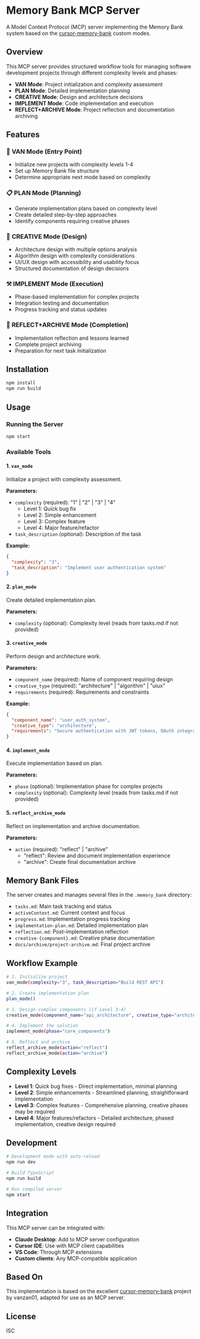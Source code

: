 # Memory Bank MCP Server

A Model Context Protocol (MCP) server implementing the Memory Bank system based on the [cursor-memory-bank](https://github.com/vanzan01/cursor-memory-bank) custom modes.

## Overview

This MCP server provides structured workflow tools for managing software development projects through different complexity levels and phases:

- **VAN Mode**: Project initialization and complexity assessment
- **PLAN Mode**: Detailed implementation planning
- **CREATIVE Mode**: Design and architecture decisions
- **IMPLEMENT Mode**: Code implementation and execution
- **REFLECT+ARCHIVE Mode**: Project reflection and documentation archiving

## Features

### 🎯 **VAN Mode** (Entry Point)
- Initialize new projects with complexity levels 1-4
- Set up Memory Bank file structure
- Determine appropriate next mode based on complexity

### 📋 **PLAN Mode** (Planning)
- Generate implementation plans based on complexity level
- Create detailed step-by-step approaches
- Identify components requiring creative phases

### 🎨 **CREATIVE Mode** (Design)
- Architecture design with multiple options analysis
- Algorithm design with complexity considerations
- UI/UX design with accessibility and usability focus
- Structured documentation of design decisions

### ⚒️ **IMPLEMENT Mode** (Execution)
- Phase-based implementation for complex projects
- Integration testing and documentation
- Progress tracking and status updates

### 🤔 **REFLECT+ARCHIVE Mode** (Completion)
- Implementation reflection and lessons learned
- Complete project archiving
- Preparation for next task initialization

## Installation

```bash
npm install
npm run build
```

## Usage

### Running the Server

```bash
npm start
```

### Available Tools

#### 1. `van_mode`
Initialize a project with complexity assessment.

**Parameters:**
- `complexity` (required): "1" | "2" | "3" | "4"
  - Level 1: Quick bug fix
  - Level 2: Simple enhancement
  - Level 3: Complex feature
  - Level 4: Major feature/refactor
- `task_description` (optional): Description of the task

**Example:**
```json
{
  "complexity": "3",
  "task_description": "Implement user authentication system"
}
```

#### 2. `plan_mode`
Create detailed implementation plan.

**Parameters:**
- `complexity` (optional): Complexity level (reads from tasks.md if not provided)

#### 3. `creative_mode`
Perform design and architecture work.

**Parameters:**
- `component_name` (required): Name of component requiring design
- `creative_type` (required): "architecture" | "algorithm" | "uiux"
- `requirements` (required): Requirements and constraints

**Example:**
```json
{
  "component_name": "user_auth_system",
  "creative_type": "architecture",
  "requirements": "Secure authentication with JWT tokens, OAuth integration, and role-based access control"
}
```

#### 4. `implement_mode`
Execute implementation based on plan.

**Parameters:**
- `phase` (optional): Implementation phase for complex projects
- `complexity` (optional): Complexity level (reads from tasks.md if not provided)

#### 5. `reflect_archive_mode`
Reflect on implementation and archive documentation.

**Parameters:**
- `action` (required): "reflect" | "archive"
  - "reflect": Review and document implementation experience
  - "archive": Create final documentation archive

## Memory Bank Files

The server creates and manages several files in the `.memory_bank` directory:

- `tasks.md`: Main task tracking and status
- `activeContext.md`: Current context and focus
- `progress.md`: Implementation progress tracking
- `implementation-plan.md`: Detailed implementation plan
- `reflection.md`: Post-implementation reflection
- `creative-{component}.md`: Creative phase documentation
- `docs/archive/project-archive.md`: Final project archive

## Workflow Example

```bash
# 1. Initialize project
van_mode(complexity="3", task_description="Build REST API")

# 2. Create implementation plan
plan_mode()

# 3. Design complex components (if Level 3-4)
creative_mode(component_name="api_architecture", creative_type="architecture", requirements="...")

# 4. Implement the solution
implement_mode(phase="core_components")

# 5. Reflect and archive
reflect_archive_mode(action="reflect")
reflect_archive_mode(action="archive")
```

## Complexity Levels

- **Level 1**: Quick bug fixes - Direct implementation, minimal planning
- **Level 2**: Simple enhancements - Streamlined planning, straightforward implementation
- **Level 3**: Complex features - Comprehensive planning, creative phases may be required
- **Level 4**: Major features/refactors - Detailed architecture, phased implementation, creative design required

## Development

```bash
# Development mode with auto-reload
npm run dev

# Build TypeScript
npm run build

# Run compiled server
npm start
```

## Integration

This MCP server can be integrated with:
- **Claude Desktop**: Add to MCP server configuration
- **Cursor IDE**: Use with MCP client capabilities
- **VS Code**: Through MCP extensions
- **Custom clients**: Any MCP-compatible application

## Based On

This implementation is based on the excellent [cursor-memory-bank](https://github.com/vanzan01/cursor-memory-bank) project by vanzan01, adapted for use as an MCP server.

## License

ISC
